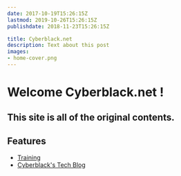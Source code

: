```yaml
---
date: 2017-10-19T15:26:15Z
lastmod: 2019-10-26T15:26:15Z
publishdate: 2018-11-23T15:26:15Z

title: Cyberblack.net
description: Text about this post
images:
- home-cover.png
---
```


# Welcome Cyberblack.net !

## This site is all of the original contents.

## Features

* [Training](training/)
* [Cyberblack's Tech Blog](blog/)
